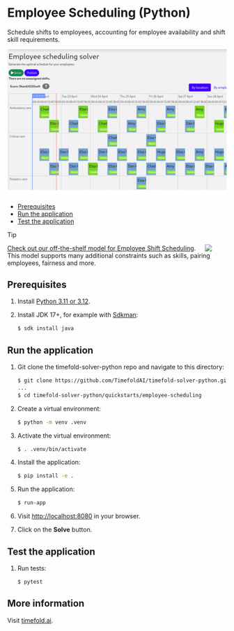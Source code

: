 # Employee Scheduling (Python)

Schedule shifts to employees, accounting for employee availability and shift skill requirements.

![Employee Scheduling Screenshot](./employee-scheduling-screenshot.png)

- [Prerequisites](#prerequisites)
- [Run the application](#run-the-application)
- [Test the application](#test-the-application)

> [!TIP]
>  <img src="https://docs.timefold.ai/_/img/models/employee-shift-scheduling.svg" align="right" width="50px" /> [Check out our off-the-shelf model for Employee Shift Scheduling](https://app.timefold.ai/models/employee-scheduling/v1). This model supports many additional constraints such as skills, pairing employees, fairness and more.

## Prerequisites

1. Install [Python 3.11 or 3.12](https://www.python.org/downloads/).

2. Install JDK 17+, for example with [Sdkman](https://sdkman.io):

   ```sh
   $ sdk install java
   ```

## Run the application

1. Git clone the timefold-solver-python repo and navigate to this directory:

   ```sh
   $ git clone https://github.com/TimefoldAI/timefold-solver-python.git
   ...
   $ cd timefold-solver-python/quickstarts/employee-scheduling
   ```

2. Create a virtual environment:

   ```sh
   $ python -m venv .venv
   ```

3. Activate the virtual environment:

   ```sh
   $ . .venv/bin/activate
   ```

4. Install the application:

   ```sh
   $ pip install -e .
   ```

5. Run the application:

   ```sh
   $ run-app
   ```

6. Visit [http://localhost:8080](http://localhost:8080) in your browser.

7. Click on the **Solve** button.

## Test the application

1. Run tests:

   ```sh
   $ pytest
   ```

## More information

Visit [timefold.ai](https://timefold.ai).
